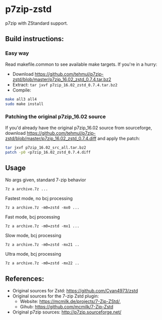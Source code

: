 # p7zip-zstd
p7zip with ZStandard support. 

## Build instructions:

### Easy way

Read makefile.common to see available make targets. If you're in a hurry:
- Download https://github.com/tehmul/p7zip-zstd/blob/master/p7zip_16.02_zstd_0.7.4.tar.bz2
- Extract: ```tar jxvf p7zip_16.02_zstd_0.7.4.tar.bz2``` 
- Compile:
```sh
make all3 all4
sudo make install
```

### Patching the original p7zip_16.02 source

If you'd already have the original p7zip_16.02 source from sourceforge, download  https://github.com/tehmul/p7zip-zstd/blob/master/p7zip_16.02_zstd_0.7.4.diff
and apply the patch:
```sh
tar jxvf p7zip_16.02_src_all.tar.bz2
patch -p0 <p7zip_16.02_zstd_0.7.4.diff
```
## Usage

No args given, standard 7-zip behavior
```
7z a archive.7z ...

```

Fastest mode, no bcj processing
```
7z a archive.7z -m0=zstd -mx0 ...
```

Fast mode, bcj processing
```
7z a archive.7z -m0=zstd -mx1 ...
```

Slow mode, bcj processing
```
7z a archive.7z -m0=zstd -mx21 ..
```

Ultra mode, bcj processing
```
7z a archive.7z -m0=zstd -mx22 ..
```

## References:
- Original sources for Zstd: https://github.com/Cyan4973/zstd
- Original sources for the 7-zip Zstd plugin:
    - Website: https://mcmilk.de/projects/7-Zip-ZStd/,
    - Gihub:   https://github.com/mcmilk/7-Zip-Zstd
- Original p7zip sources: http://p7zip.sourceforge.net/
